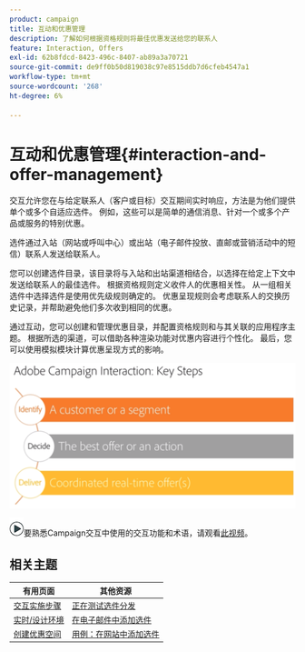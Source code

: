 ```yaml
---
product: campaign
title: 互动和优惠管理
description: 了解如何根据资格规则将最佳优惠发送给您的联系人
feature: Interaction, Offers
exl-id: 62b8fdcd-8423-496c-8407-ab89a3a70721
source-git-commit: de9ff0b50d819038c97e8515ddb7d6cfeb4547a1
workflow-type: tm+mt
source-wordcount: '268'
ht-degree: 6%

---
```


# 互动和优惠管理{#interaction-and-offer-management}



交互允许您在与给定联系人（客户或目标）交互期间实时响应，方法是为他们提供单个或多个自适应选件。 例如，这些可以是简单的通信消息、针对一个或多个产品或服务的特别优惠。

选件通过入站（网站或呼叫中心）或出站（电子邮件投放、直邮或营销活动中的短信）联系人发送给联系人。

您可以创建选件目录，该目录将与入站和出站渠道相结合，以选择在给定上下文中发送给联系人的最佳选件。 根据资格规则定义收件人的优惠相关性。 从一组相关选件中选择选件是使用优先级规则确定的。 优惠呈现规则会考虑联系人的交换历史记录，并帮助避免他们多次收到相同的优惠。

通过互动，您可以创建和管理优惠目录，并配置资格规则和与其关联的应用程序主题。 根据所选的渠道，可以借助各种渲染功能对优惠内容进行个性化。 最后，您可以使用模拟模块计算优惠呈现方式的影响。

![](assets/Offermgt2.png)

![](assets/do-not-localize/how-to-video.png)要熟悉Campaign交互中使用的交互功能和术语，请观看[此视频](https://helpx.adobe.com/campaign/classic/how-to/acs-overview.html?playlist=/ccx/v1/collection/product/campaign/classic/segment/digital-marketers/explevel/intermediate/applaunch/get-started/collection.ccx.js&amp;ref=helpx.adobe.com)。

## 相关主题

| 有用页面 | 其他资源 |
|---|---|
| [交互实施步骤](../../interaction/using/implementation-steps.md) | [正在测试选件分发](../../interaction/using/about-offers-simulation.md) |
| [实时/设计环境](../../interaction/using/live-design-environments.md) | [在电子邮件中添加选件](../../interaction/using/integrating-an-offer-via-the-wizard.md) |
| [创建优惠空间](../../interaction/using/creating-offer-spaces.md) | [用例：在网站中添加选件](../../interaction/using/offers-on-an-inbound-channel.md) |
